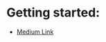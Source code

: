 # Getting started:
- [Medium Link](https://swiftdev.club/clean-architecture-in-swiftui-b184e0e687f8)

